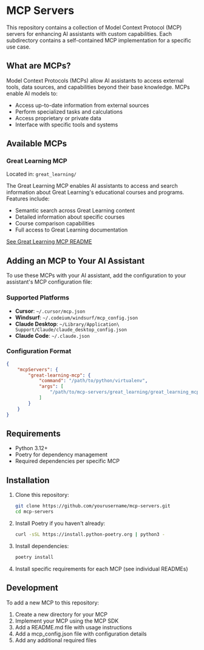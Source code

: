 # MCP Servers

This repository contains a collection of Model Context Protocol (MCP) servers for enhancing AI assistants with custom capabilities. Each subdirectory contains a self-contained MCP implementation for a specific use case.

## What are MCPs?

Model Context Protocols (MCPs) allow AI assistants to access external tools, data sources, and capabilities beyond their base knowledge. MCPs enable AI models to:

- Access up-to-date information from external sources
- Perform specialized tasks and calculations
- Access proprietary or private data
- Interface with specific tools and systems

## Available MCPs

### Great Learning MCP

Located in: `great_learning/`

The Great Learning MCP enables AI assistants to access and search information about Great Learning's educational courses and programs. Features include:

- Semantic search across Great Learning content
- Detailed information about specific courses
- Course comparison capabilities
- Full access to Great Learning documentation

[See Great Learning MCP README](great_learning/README.md)

## Adding an MCP to Your AI Assistant

To use these MCPs with your AI assistant, add the configuration to your assistant's MCP configuration file:

### Supported Platforms

- **Cursor**: `~/.cursor/mcp.json`
- **Windsurf**: `~/.codeium/windsurf/mcp_config.json`
- **Claude Desktop**: `~/Library/Application\ Support/Claude/claude_desktop_config.json`
- **Claude Code**: `~/.claude.json`

### Configuration Format

```json
{
    "mcpServers": {
        "great-learning-mcp": {
            "command": "/path/to/python/virtualenv",
            "args": [
                "/path/to/mcp-servers/great_learning/great_learning_mcp.py"
            ]
        }
    }
}
```

## Requirements

- Python 3.12+
- Poetry for dependency management
- Required dependencies per specific MCP

## Installation

1. Clone this repository:
   ```bash
   git clone https://github.com/yourusername/mcp-servers.git
   cd mcp-servers
   ```

2. Install Poetry if you haven't already:
   ```bash
   curl -sSL https://install.python-poetry.org | python3 -
   ```

3. Install dependencies:
   ```bash
   poetry install
   ```

4. Install specific requirements for each MCP (see individual READMEs)

## Development

To add a new MCP to this repository:

1. Create a new directory for your MCP
2. Implement your MCP using the MCP SDK
3. Add a README.md file with usage instructions
4. Add a mcp_config.json file with configuration details
5. Add any additional required files

